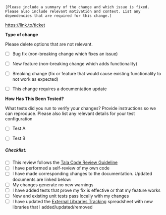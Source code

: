 `[Please include a summary of the change and which issue is fixed. Please also include relevant motivation and context.
List any dependencies that are required for this change.]`

https://link.to/ticket

**Type of change**

Please delete options that are not relevant.

- [ ] Bug fix (non-breaking change which fixes an issue)
- [ ] New feature (non-breaking change which adds functionality)
- [ ] Breaking change (fix or feature that would cause existing functionality to not work as expected)
- [ ] This change requires a documentation update


**How Has This Been Tested?**

What tests did you run to verify your changes? Provide instructions so we can reproduce. Please also list any relevant
details for your test configuration

- [ ] Test A
- [ ] Test B


##### Checklist:

- [ ] This review follows the [Tala Code Review Guideline](https://talamobile.atlassian.net/wiki/spaces/ATLAS/pages/1096583374/Code+Review+Pull+Request+Guidelines)
- [ ] I have performed a self-review of my own code
- [ ] I have made corresponding changes to the documentation. Updated documents are linked below:
- [ ] My changes generate no new warnings
- [ ] I have added tests that prove my fix is effective or that my feature works
- [ ] New and existing unit tests pass locally with my changes
- [ ] I have updated the [External Libraries Tracking](https://goo.gl/a2iav1) spreadsheet with new libraries
that I added/updated/removed
